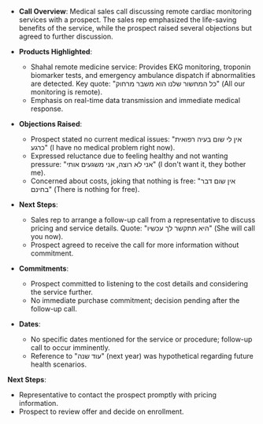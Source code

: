 - **Call Overview**: Medical sales call discussing remote cardiac monitoring services with a prospect. The sales rep emphasized the life-saving benefits of the service, while the prospect raised several objections but agreed to further discussion.

- **Products Highlighted**:
  - Shahal remote medicine service: Provides EKG monitoring, troponin biomarker tests, and emergency ambulance dispatch if abnormalities are detected. Key quote: "כל המחשור שלנו הוא משבר מרחוק" (All our monitoring is remote).
  - Emphasis on real-time data transmission and immediate medical response.

- **Objections Raised**:
  - Prospect stated no current medical issues: "אין לי שום בעיה רפואית כרגע" (I have no medical problem right now).
  - Expressed reluctance due to feeling healthy and not wanting pressure: "אני לא רוצה, אני משגעים אותי" (I don't want it, they bother me).
  - Concerned about costs, joking that nothing is free: "אין שום דבר בחינם" (There is nothing for free).

- **Next Steps**:
  - Sales rep to arrange a follow-up call from a representative to discuss pricing and service details. Quote: "היא תתקשר לך עכשיו" (She will call you now).
  - Prospect agreed to receive the call for more information without commitment.

- **Commitments**:
  - Prospect committed to listening to the cost details and considering the service further.
  - No immediate purchase commitment; decision pending after the follow-up call.

- **Dates**:
  - No specific dates mentioned for the service or procedure; follow-up call to occur imminently.
  - Reference to "עוד שנה" (next year) was hypothetical regarding future health scenarios.

**Next Steps**:
- Representative to contact the prospect promptly with pricing information.
- Prospect to review offer and decide on enrollment.
